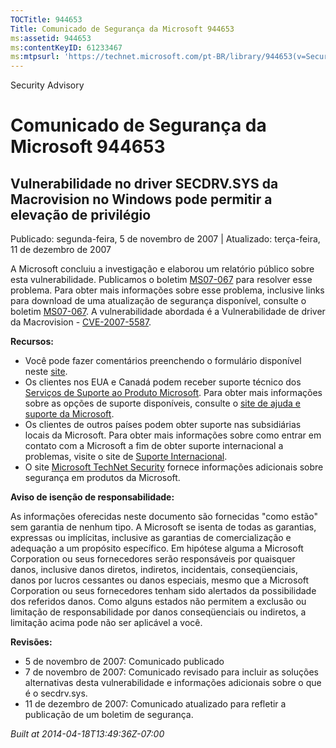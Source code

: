 ```yaml
---
TOCTitle: 944653
Title: Comunicado de Segurança da Microsoft 944653
ms:assetid: 944653
ms:contentKeyID: 61233467
ms:mtpsurl: 'https://technet.microsoft.com/pt-BR/library/944653(v=Security.10)'
---
```


Security Advisory

Comunicado de Segurança da Microsoft 944653
===========================================

Vulnerabilidade no driver SECDRV.SYS da Macrovision no Windows pode permitir a elevação de privilégio
-----------------------------------------------------------------------------------------------------

Publicado: segunda-feira, 5 de novembro de 2007 | Atualizado: terça-feira, 11 de dezembro de 2007

A Microsoft concluiu a investigação e elaborou um relatório público sobre esta vulnerabilidade. Publicamos o boletim [MS07-067](http://technet.microsoft.com/security/bulletin/ms07-067) para resolver esse problema. Para obter mais informações sobre esse problema, inclusive links para download de uma atualização de segurança disponível, consulte o boletim [MS07-067](http://technet.microsoft.com/security/bulletin/ms07-067). A vulnerabilidade abordada é a Vulnerabilidade de driver da Macrovision - [CVE-2007-5587](http://www.cve.mitre.org/cgi-bin/cvename.cgi?name=cve-2007-5587).

**Recursos:**

-   Você pode fazer comentários preenchendo o formulário disponível neste [site](https://support.microsoft.com/common/survey.aspx?scid=sw;en;1257&amp;showpage=1&amp;ws=technet&amp;sd=tech).
-   Os clientes nos EUA e Canadá podem receber suporte técnico dos [Serviços de Suporte ao Produto Microsoft](http://go.microsoft.com/fwlink/?linkid=21131). Para obter mais informações sobre as opções de suporte disponíveis, consulte o [site de ajuda e suporte da Microsoft](http://support.microsoft.com/).
-   Os clientes de outros países podem obter suporte nas subsidiárias locais da Microsoft. Para obter mais informações sobre como entrar em contato com a Microsoft a fim de obter suporte internacional a problemas, visite o site de [Suporte Internacional](http://go.microsoft.com/fwlink/?linkid=21155).
-   O site [Microsoft TechNet Security](http://go.microsoft.com/fwlink/?linkid=21132) fornece informações adicionais sobre segurança em produtos da Microsoft.

**Aviso de isenção de responsabilidade:**

As informações oferecidas neste documento são fornecidas "como estão" sem garantia de nenhum tipo. A Microsoft se isenta de todas as garantias, expressas ou implícitas, inclusive as garantias de comercialização e adequação a um propósito específico. Em hipótese alguma a Microsoft Corporation ou seus fornecedores serão responsáveis por quaisquer danos, inclusive danos diretos, indiretos, incidentais, conseqüenciais, danos por lucros cessantes ou danos especiais, mesmo que a Microsoft Corporation ou seus fornecedores tenham sido alertados da possibilidade dos referidos danos. Como alguns estados não permitem a exclusão ou limitação de responsabilidade por danos conseqüenciais ou indiretos, a limitação acima pode não ser aplicável a você.

**Revisões:**

-   5 de novembro de 2007: Comunicado publicado
-   7 de novembro de 2007: Comunicado revisado para incluir as soluções alternativas desta vulnerabilidade e informações adicionais sobre o que é o secdrv.sys.
-   11 de dezembro de 2007: Comunicado atualizado para refletir a publicação de um boletim de segurança.

*Built at 2014-04-18T13:49:36Z-07:00*
